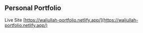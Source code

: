## Personal Portfolio

Live Site [https://waliullah-portfolio.netlify.app/](https://waliullah-portfolio.netlify.app/)
